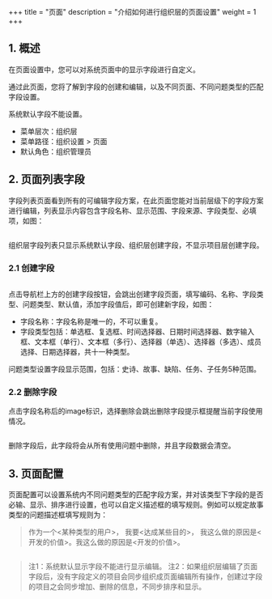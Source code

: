 +++
title = "页面"
description = "介绍如何进行组织层的页面设置"
weight = 1
+++

## 1. 概述
在页面设置中，您可以对系统页面中的显示字段进行自定义。

通过此页面，您将了解到字段的创建和编辑，以及不同页面、不同问题类型的匹配字段设置。

系统默认字段不能设置。
- 菜单层次：组织层
- 菜单路径：组织设置 > 页面
- 默认角色：组织管理员

## 2. 页面列表字段
字段列表页面看到所有的可编辑字段方案，在此页面您能对当前层级下的字段方案进行编辑，列表显示内容包含字段名称、显示范围、字段来源、字段类型、必填项，如图：


<img src="https://file.open.hand-china.com/hsop-doc/doc_classify/0/2e1138c304f34d559b810265c8f136c6@image.png" alt="" width="auto" height="auto" />


组织层字段列表只显示系统默认字段、组织层创建字段，不显示项目层创建字段。

### 2.1 创建字段

<img src="https://file.open.hand-china.com/hsop-doc/doc_classify/0/b06c67e79cd949a99b31c7a0e9d26b96@image.png" alt="" width="auto" height="auto" />


点击导航栏上方的创建字段按钮，会跳出创建字段页面，填写编码、名称、字段类型、问题类型、默认值，添加字段值后，即可创建新字段，如图：

- 字段名称：字段名称是唯一的，不可以重复。
- 字段类型包括：单选框、复选框、时间选择器、日期时间选择器、数字输入框、文本框（单行）、文本框（多行）、选择器（单选）、选择器（多选）、成员选择、日期选择器，共十一种类型。

问题类型设置字段显示范围，包括：史诗、故事、缺陷、任务、子任务5种范围。

### 2.2 删除字段
点击字段名称后的image标识，选择删除会跳出删除字段提示框提醒当前字段使用情况。

<img src="https://file.open.hand-china.com/hsop-doc/doc_classify/0/6fd81b5799984150b59efc650e75fc0e@image.png" alt="" width="auto" height="auto" />


删除字段后，此字段将会从所有使用问题中删除，并且字段数据会清空。

## 3. 页面配置
页面配置可以设置系统内不同问题类型的匹配字段方案，并对该类型下字段的是否必输、显示、排序进行设置，也可以自定义描述框的填写规则。例如可以规定故事类型的问题描述框填写规则为：

> 作为一个<某种类型的用户>，
我要<达成某些目的>，
我这么做的原因是<开发的价值>。我这么做的原因是<开发的价值>。

<img src="https://file.open.hand-china.com/hsop-doc/doc_classify/0/96d7c39bc6dd49a298664496fd186b51@image.png" alt="" width="auto" height="auto" />

> 注1：系统默认显示字段不能进行显示编辑。
注2：如果组织层编辑了页面字段后，没有字段定义的项目会同步组织成页面编辑所有操作，创建过字段的项目之会同步增加、删除的信息，不同步排序和显示。